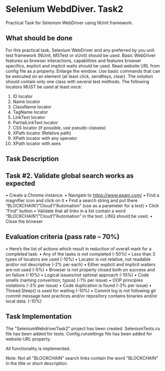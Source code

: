 # Selenium WebdDiver. Task2

Practical Task for Selenium WebDriver using NUnit framework.

## What should be done

For this practical task, Selenium WebDriver and any preferred by you unit test framework (NUnit, MSTest or xUnit) should be used. Basic WebDriver features as browser interactions,
capabilities and features browser specifics, explicit and implicit waits should be used.  Read website URL from config file as a property. Enlarge the window. Use basic commands that can be executed
on an element (at least click, sendKeys, clear). The solution should contain only one class with several test methods. The following locators MUST be used at least once:

1. ID locator
2. Name locator
3. ClassName locator
4. TagName locator
5. LinkText locator
6. PartialLinkText locator
7. CSS locator (if possible, use pseudo-classes)
8. XPath locator (Relative path)
9. XPath locator with any operator
10. XPath locator with axes

## Task Description
## Task #2. Validate global search works as expected

• Create a Chrome instance.
• Navigate to https://www.epam.com/
• Find a magnifier icon and click on it
• Find a search string and put there “BLOCKCHAIN”/”Cloud”/”Automation” (use as a parameter for a test)
• Click “Find” button
• Validate that all links in a list contain a word “BLOCKCHAIN”/”Cloud”/”Automation” in the text. LINQ should be used. 
• Close the browser

## Evaluation criteria (pass rate – 70%)

• Here’s the list of actions which result in reduction of overall mark for a completed task:
• Any of the tasks is not completed (-50%)
• Less than 3 types of locators are used (-10%)
• Locator is not relative, not readable and/or not descriptive (-2% per each)
• Either explicit and implicit waiters are not used (-5%)
• Browser is not properly closed both on success and on failure (-10%)
• Logical issues/not optimal approach (-10%)
• Code smells (naming convention, typos) (-1% per issue) 
• OOP principles violations (-3% per issue)
• Code duplication is found (-3% per issue)
• Thread.Sleep() is used for waiting (-10%)
• Commit log is not following git commit message best practices and/or repository contains binaries and/or local data. (-10%)

 ## Task Implementation

 The "SeleniumWebdriverTask2" project has been created. SeleniumTests.cs file has been added for tests. Config.runsettings file has been added for website URL property.
 
 All functionality is implemented.

 Note: Not all "BLOCKCHAIN" search links contain the word "BLOCKCHAIN" in the title or short description. 
